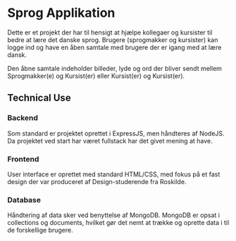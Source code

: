 # Sprog Applikation
Dette er et projekt der har til hensigt at hjælpe kollegaer og kursister til bedre at lære det danske sprog. Brugere (sprogmakker og kursister) kan logge ind og have en åben samtale med brugere der er igang med at lære dansk. 

Den åbne samtale indeholder billeder, lyde og ord der bliver sendt mellem Sprogmakker(e) og Kursist(er) eller Kursist(er) og Kursist(er).

## Technical Use
### Backend
Som standard er projektet oprettet i ExpressJS, men håndteres af NodeJS. Da projektet ved start har været fullstack har det givet mening at have.

### Frontend
User interface er oprettet med standard HTML/CSS, med fokus på et fast design der var produceret af Design-studerende fra Roskilde.

### Database
Håndtering af data sker ved benyttelse af MongoDB. MongoDB er opsat i collections og documents, hvilket gør det nemt at trække og oprette data i til de forskellige brugere.
